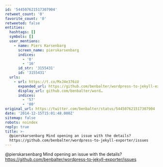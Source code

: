 ```yaml
---
id: '544507621517307904'
retweet_count: '0'
favorite_count: '0'
retweeted: false
entities:
  hashtags: []
  symbols: []
  user_mentions:
    - name: Piers Karsenbarg
      screen_name: pierskarsenbarg
      indices:
        - '0'
        - '16'
      id_str: '3155431'
      id: '3155431'
  urls:
    - url: https://t.co/MxJ4e376iU
      expanded_url: https://github.com/benbalter/wordpress-to-jekyll-exporter/issues
      display_url: github.com/benbalter/word…
      indices:
        - '57'
        - '80'
original_url: https://twitter.com/benbalter/status/544507621517307904
date: '2014-12-15T15:01:48.000Z'
sitemap: false
robots: noindex
reply: true
title: >-
  @pierskarsenbarg Mind opening an issue with the details?
  https://github.com/benbalter/wordpress-to-jekyll-exporter/issues
---
```


@pierskarsenbarg Mind opening an issue with the details? https://github.com/benbalter/wordpress-to-jekyll-exporter/issues